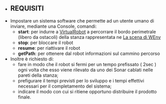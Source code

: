- ## REQUISITI
- Impostare un sistema software che permette ad un utente umano di inviare, mediante una Console, comandi:
	- **start**: per indurre a [VirtualRobot](file:///home/matteo/universita/iss/isslab23/iss23Material/html/VirtualRobot23.html#virtualrobot23) a percorrare il bordo perimetrale (libero da ostacoli)
	  della stanza rappresentata ne [La scena di WEnv](file:///home/matteo/universita/iss/isslab23/iss23Material/html/VirtualRobot23.html#la-scena-di-wenv)
	- **stop**: per bloccare il robot
	- **resume**: per riattivare il robot
	- **getPath**: per ottenere dal robot informazioni sul cammino percorso
- Inoltre è richiesto di:
	- fare in modo che il robot si fermi per un tempo prefissato ( 2sec ) ogni volta che esso viene rilevato da uno dei Sonar cablati nelle pareti della stanza;
	- prefigurare il tempi previsti per lo sviluppo e i tempi effettivi necessari per il completamento del sistema;
	- indicare il modo con cui si ritiene opportuno distribuire il prodotto finale.